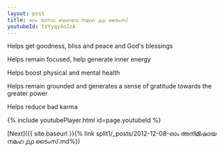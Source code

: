 ```yaml
---
layout: post
title: ഓം ദാസാ ബഹവേ നമഹ ൧൧ ടൈംസ്
youtubeId: tsYyqy4nJzA
---
```

 
 
Helps get goodness, bliss and peace and God's blessings
 
Helps remain focused, help generate inner energy 
 
Helps boost physical and mental health 
 
Helps remain grounded and generates a sense of gratitude towards the greater power 
 
Helps reduce bad karma
 
 
 
 


{% include youtubePlayer.html id=page.youtubeId %}
 
[Next]({{ site.baseurl }}{% link  split1/_posts/2012-12-08-ഓം അനിമിഷായ നമഹ ൧൧ ടൈംസ്.md%})
 
